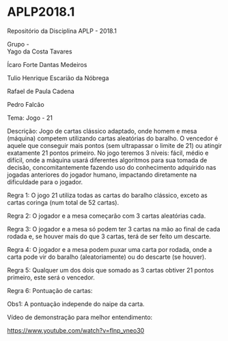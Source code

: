 # APLP2018.1
Repositório da Disciplina APLP - 2018.1

Grupo -    
Yago da Costa Tavares
	   
Ícaro Forte Dantas Medeiros
           
Tulio Henrique Escarião da Nóbrega
 	        
Rafael de Paula Cadena

Pedro Falcão

Tema: Jogo - 21
	
Descrição: 
Jogo de cartas clássico adaptado, onde homem e mesa (máquina) competem utilizando cartas aleatórias do baralho. O vencedor é aquele que conseguir mais pontos (sem ultrapassar o limite de 21) ou atingir exatamente 21 pontos primeiro. No jogo teremos 3 níveis: fácil, médio e difícil, onde a máquina usará diferentes algoritmos para sua tomada de decisão, concomitantemente fazendo uso do conhecimento adquirido nas jogadas anteriores do jogador humano, impactando diretamente na dificuldade para o jogador.  

Regra 1: O jogo 21 utiliza todas as cartas do baralho clássico, exceto as cartas coringa (num total de 52 cartas).

Regra 2: O jogador e a mesa começarão com 3 cartas aleatórias cada.

Regra 3: O jogador e a mesa só podem ter 3 cartas na mão ao final de cada rodada e, se houver mais do que 3 cartas, terá de ser feito um descarte.

Regra 4: O jogador e a mesa podem puxar uma carta por rodada, onde a carta pode vir do baralho (aleatoriamente) ou do descarte (se houver).

Regra 5: Qualquer um dos dois que somado as 3 cartas obtiver 21 pontos primeiro, este será o vencedor.

Regra 6: Pontuação de cartas:

Obs1: A pontuação independe do naipe da carta.

Vídeo de demonstração para melhor entendimento:

https://www.youtube.com/watch?v=flnp_vneo30
